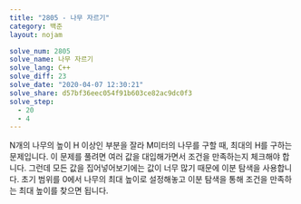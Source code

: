 ```yaml
---
title: "2805 - 나무 자르기"
category: 백준
layout: nojam

solve_num: 2805
solve_name: 나무 자르기
solve_lang: C++
solve_diff: 23
solve_date: "2020-04-07 12:30:21"
solve_share: d57bf36eec054f91b603ce82ac9dc0f3
solve_step:
  - 20
  - 4
---
```


N개의 나무의 높이 H 이상인 부분을 잘라 M미터의 나무를 구할 때, 최대의 H를 구하는 문제입니다. 이 문제를 풀려면 여러 값을 대입해가면서 조건을 만족하는지 체크해야 합니다. 그런데 모든 값을 집어넣어보기에는 값이 너무 많기 때문에 이분 탐색을 사용합니다. 초기 범위를 0에서 나무의 최대 높이로 설정해놓고 이분 탐색을 통해 조건을 만족하는 최대 높이를 찾으면 됩니다.
